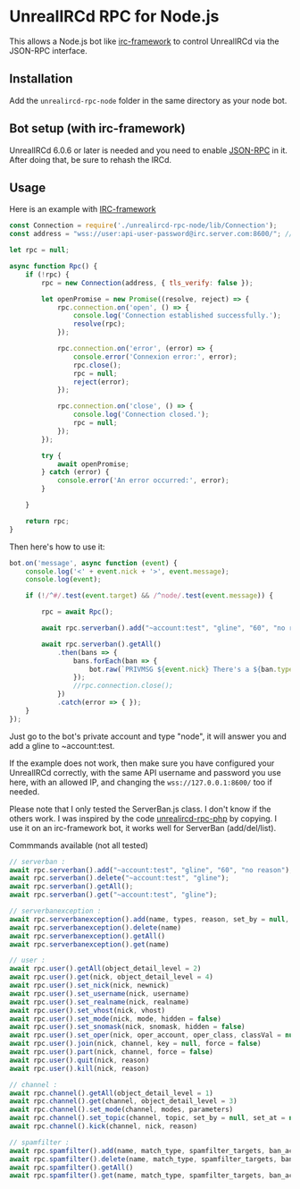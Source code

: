 UnrealIRCd RPC for Node.js
==============

This allows a Node.js bot like [irc-framework](https://github.com/kiwiirc/irc-framework) to control UnrealIRCd via the JSON-RPC interface.

Installation
------------
Add the `unrealircd-rpc-node` folder in the same directory as your node bot.
  

Bot setup (with irc-framework)
-----------------
UnrealIRCd 6.0.6 or later is needed and you need to enable
[JSON-RPC](https://www.unrealircd.org/docs/JSON-RPC) in it.
After doing that, be sure to rehash the IRCd.

Usage
-----
Here is an example with [IRC-framework](https://github.com/kiwiirc/irc-framework)
```js
const Connection = require('./unrealircd-rpc-node/lib/Connection');
const address = "wss://user:api-user-password@irc.server.com:8600/"; // Open the port in firewall for remote server

let rpc = null;

async function Rpc() {
    if (!rpc) {
        rpc = new Connection(address, { tls_verify: false });

        let openPromise = new Promise((resolve, reject) => {
            rpc.connection.on('open', () => {
                console.log('Connection established successfully.');
                resolve(rpc);
            });

            rpc.connection.on('error', (error) => {
                console.error('Connexion error:', error);
                rpc.close();
                rpc = null;
                reject(error);
            });

            rpc.connection.on('close', () => {
                console.log('Connection closed.');
                rpc = null;
            });
        });

        try {
            await openPromise;
        } catch (error) {
            console.error('An error occurred:', error);
        }

    }

    return rpc;
}
```

Then here's how to use it:
```js
bot.on('message', async function (event) {
    console.log('<' + event.nick + '>', event.message);
    console.log(event);

    if (!/^#/.test(event.target) && /^node/.test(event.message)) {

        rpc = await Rpc();

        await rpc.serverban().add("~account:test", "gline", "60", "no reason");

        await rpc.serverban().getAll()
            .then(bans => {
                bans.forEach(ban => {
                    bot.raw(`PRIVMSG ${event.nick} There's a ${ban.type} on ${ban.name}`);
                });
                //rpc.connection.close();
            })
            .catch(error => { });
    }
});
```
Just go to the bot's private account and type "node", it will answer you
and add a gline to ~account:test.

If the example does not work, then make sure you have configured your
UnrealIRCd correctly, with the same API username and password you use
here, with an allowed IP, and changing the `wss://127.0.0.1:8600/` too
if needed.

Please note that I only tested the ServerBan.js class. I don't know if the others work. 
I was inspired by the code [unrealircd-rpc-php](https://github.com/unrealircd/unrealircd-rpc-php) by copying.
I use it on an irc-framework bot, it works well for ServerBan (add/del/list).


Commmands available (not all tested)
```js
// serverban :
await rpc.serverban().add("~account:test", "gline", "60", "no reason");
await rpc.serverban().delete("~account:test", "gline");
await rpc.serverban().getAll();
await rpc.serverban().get("~account:test", "gline");

// serverbanexception :
await rpc.serverbanexception().add(name, types, reason, set_by = null, duration = null)
await rpc.serverbanexception().delete(name)
await rpc.serverbanexception().getAll()
await rpc.serverbanexception().get(name)

// user :
await rpc.user().getAll(object_detail_level = 2)
await rpc.user().get(nick, object_detail_level = 4)
await rpc.user().set_nick(nick, newnick)
await rpc.user().set_username(nick, username)
await rpc.user().set_realname(nick, realname)
await rpc.user().set_vhost(nick, vhost)
await rpc.user().set_mode(nick, mode, hidden = false)
await rpc.user().set_snomask(nick, snomask, hidden = false)
await rpc.user().set_oper(nick, oper_account, oper_class, classVal = null, modes = null, snomask = null, vhost = null)
await rpc.user().join(nick, channel, key = null, force = false)
await rpc.user().part(nick, channel, force = false)
await rpc.user().quit(nick, reason)
await rpc.user().kill(nick, reason)

// channel :
await rpc.channel().getAll(object_detail_level = 1)
await rpc.channel().get(channel, object_detail_level = 3)
await rpc.channel().set_mode(channel, modes, parameters)
await rpc.channel().set_topic(channel, topic, set_by = null, set_at = null)
await rpc.channel().kick(channel, nick, reason)

// spamfilter :
await rpc.spamfilter().add(name, match_type, spamfilter_targets, ban_action, ban_duration, reason)
await rpc.spamfilter().delete(name, match_type, spamfilter_targets, ban_action)
await rpc.spamfilter().getAll()
await rpc.spamfilter().get(name, match_type, spamfilter_targets, ban_action)
```
